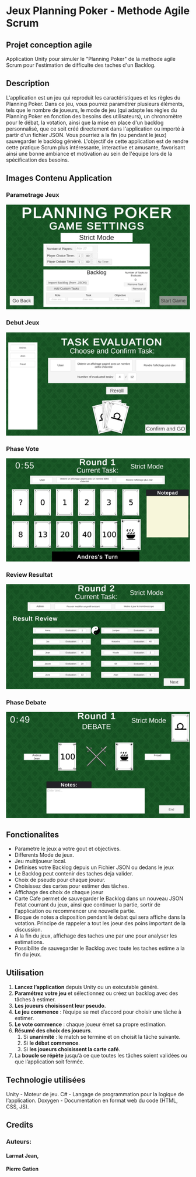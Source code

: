 # Jeux Planning Poker - Methode Agile Scrum
## Projet conception agile
Application Unity pour simuler le "Planning Poker" de la methode agile Scrum pour l'estimation de difficulte des taches d'un Backlog.

## Description
L'application est un jeu qui reproduit les caractéristiques et les règles du Planning Poker. Dans ce jeu, vous pourrez paramétrer plusieurs éléments, tels que le nombre de joueurs, le mode de jeu (qui adapte les règles du Planning Poker en fonction des besoins des utilisateurs), un chronomètre pour le débat, la votation, ainsi que la mise en place d'un backlog personnalisé, que ce soit créé directement dans l'application ou importé à partir d'un fichier JSON. Vous pourriez a la fin (ou pendant le jeux) sauvegarder le backlog généré.
L'objectif de cette application est de rendre cette pratique Scrum plus intéressante, interactive et amusante, favorisant ainsi une bonne ambiance et motivation au sein de l'équipe lors de la spécification des besoins.

## Images Contenu Application
### Parametrage Jeux
![Parametrage](Images/Exemple1.jpg)
### Debut Jeux
![Debut_Jeux](Images/Exemple2.jpg)
### Phase Vote
![Vote](Images/Exemple3.jpg)
### Review Resultat
![Resultat](Images/Exemple5.jpg)
### Phase Debate
![Debate](Images/Exemple4.jpg)

## Fonctionalites
- Parametre le jeux a votre gout et objectives.
- Differents Mode de jeux.
- Jeu multijoueur local.
- Definises votre Backlog depuis un Fichier JSON ou dedans le jeux
- Le Backlog peut contenir des taches deja valider.
- Choix de pseudo pour chaque joueur.
- Choisissez des cartes pour estimer des tâches.
- Affichage des choix de chaque joeur
- Carte Cafe permet de sauvegarder le Backlog dans  un nouveau JSON l'etat courrant du jeux, ainsi que continuer la partie, sortir de l'application ou recommencer une nouvelle partie.
- Bloque de notes a disposition pendant le debat qui sera affiche dans la votation. Principe de rappeler a tout les joeur des poins important de la discussion.
- A la fin du jeux, affichage des taches une par une pour analyser les estimations.
- Possibilite de sauvegarder le Backlog avec toute les taches estime a la fin du jeux.


## Utilisation
1. **Lancez l’application** depuis Unity ou un exécutable généré.
2. **Paramétrez votre jeu** et sélectionnez ou créez un backlog avec des tâches à estimer.
3. **Les joueurs choisissent leur pseudo**.
4. **Le jeu commence** : l’équipe se met d’accord pour choisir une tâche à estimer.
5. **Le vote commence** : chaque joueur émet sa propre estimation.
6. **Résumé des choix des joueurs**.
   1. Si **unanimité** : le match se termine et on choisit la tâche suivante.
   2. Si **le débat commence**.
   3. Si **les joueurs choisissent la carte café**.
7. La **boucle se répète** jusqu’à ce que toutes les tâches soient validées ou que l’application soit fermée.

## Technologie utilisées
Unity - Moteur de jeu.
C# - Langage de programmation pour la logique de l’application.
Doxygen - Documentation en format web du code (HTML, CSS, JS).

## Credits
### Auteurs:
#### Larmat Jean,
####  Pierre Gatien
